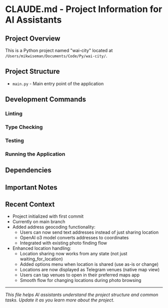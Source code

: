 # CLAUDE.md - Project Information for AI Assistants

## Project Overview
This is a Python project named "wai-city" located at `/Users/mikwiseman/Documents/Code/Py/wai-city/`.

## Project Structure
- `main.py` - Main entry point of the application

## Development Commands
<!-- Add commonly used commands here as you discover them -->
### Linting
<!-- Add linting command when discovered -->

### Type Checking
<!-- Add type checking command when discovered -->

### Testing
<!-- Add testing command when discovered -->

### Running the Application
<!-- Add run command when discovered -->

## Dependencies
<!-- List main dependencies and their purposes -->

## Important Notes
<!-- Add any project-specific conventions, patterns, or important information -->

## Recent Context
- Project initialized with first commit
- Currently on main branch
- Added address geocoding functionality:
  - Users can now send text addresses instead of just sharing location
  - OpenAI o3 model converts addresses to coordinates
  - Integrated with existing photo finding flow
- Enhanced location handling:
  - Location sharing now works from any state (not just waiting_for_location)
  - Added options menu when location is shared (use as-is or change)
  - Locations are now displayed as Telegram venues (native map view)
  - Users can tap venues to open in their preferred maps app
  - Smooth flow for changing locations during photo browsing

---
*This file helps AI assistants understand the project structure and common tasks. Update it as you learn more about the project.*